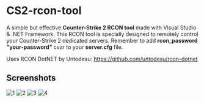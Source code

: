 # CS2-rcon-tool
A simple but effective **Counter-Strike 2 RCON tool** made with Visual Studio &amp; .NET Framework.
This RCON tool is specially designed to remotely control your Counter-Strike 2 dedicated servers.
Remember to add **rcon_password "your-password"** cvar to your **server.cfg** file.

Uses RCON DotNET by Untodesu: https://github.com/untodesu/rcon-dotnet

## Screenshots
![1](https://github.com/fpaezf/CS2-rcon-tool/assets/28062918/b5c2f1a6-e9d1-47a5-b1bc-bf152cabab55)
![2](https://github.com/fpaezf/CS2-rcon-tool/assets/28062918/daad91f9-6a4e-44f9-acc9-abfc73890583)
![3](https://github.com/fpaezf/CS2-rcon-tool/assets/28062918/bffef3eb-7d72-417f-aec7-37437d350898)
![4](https://github.com/fpaezf/CS2-rcon-tool/assets/28062918/94f53676-f050-4c3a-b942-6c57218a13f3)
